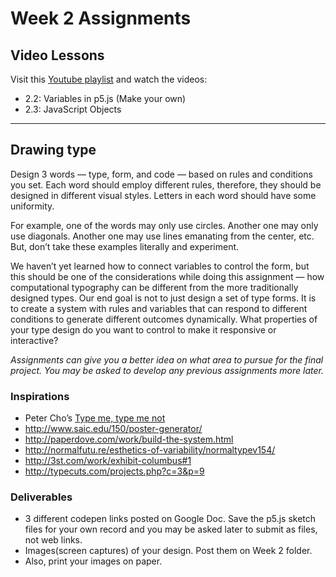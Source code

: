 # Week 2 Assignments

## Video Lessons
Visit this [Youtube playlist](https://www.youtube.com/watch?v=RnS0YNuLfQQ&list=PLRqwX-V7Uu6Zy51Q-x9tMWIv9cueOFTFA&index=5) and watch the videos:
  - 2.2: Variables in p5.js (Make your own)
  - 2.3: JavaScript Objects

-----

## Drawing type
Design 3 words — type, form, and code — based on rules and conditions you set. Each word should employ different rules, therefore, they should be designed in different visual styles. Letters in each word should have some uniformity.

For example, one of the words may only use circles. Another one may only use diagonals. Another one may use lines emanating from the center, etc. But, don’t take these examples literally and experiment. 

We haven’t yet learned how to connect variables to control the form, but this should be one of the considerations while doing this assignment — how computational typography can be different from the more traditionally designed types. Our end goal is not to just design a set of type forms. It is to create a system with rules and variables that can respond to different conditions to generate different outcomes dynamically. What properties of your type design do you want to control to make it responsive or interactive?

*Assignments can give you a better idea on what area to pursue for the final project. You may be asked to develop any previous assignments more later.*

### Inspirations 
  - Peter Cho’s [Type me, type me not](http://www.typotopo.com/projects.php?id=typemenot)
  - http://www.saic.edu/150/poster-generator/
  - http://paperdove.com/work/build-the-system.html
  - http://normalfutu.re/esthetics-of-variability/normaltypev154/
  - http://3st.com/work/exhibit-columbus#1
  - http://typecuts.com/projects.php?c=3&p=9


### Deliverables
  - 3 different codepen links posted on Google Doc. Save the p5.js sketch files for your own record and you may be asked later to submit as files, not web links.
  - Images(screen captures) of your design. Post them on Week 2 folder.
  - Also, print your images on paper.




